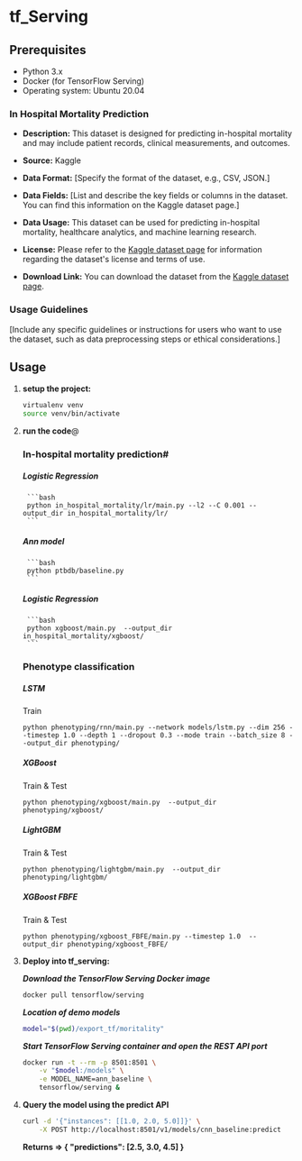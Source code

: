 # tf_Serving


## Prerequisites

- Python 3.x
- Docker (for TensorFlow Serving)
- Operating system: Ubuntu 20.04

### In Hospital Mortality Prediction

- **Description:** This dataset is designed for predicting in-hospital mortality and may include patient records, clinical measurements, and outcomes.

- **Source:** Kaggle

- **Data Format:** [Specify the format of the dataset, e.g., CSV, JSON.]

- **Data Fields:** [List and describe the key fields or columns in the dataset. You can find this information on the Kaggle dataset page.]

- **Data Usage:** This dataset can be used for predicting in-hospital mortality, healthcare analytics, and machine learning research.

- **License:** Please refer to the [Kaggle dataset page](https://www.kaggle.com/datasets/saurabhshahane/in-hospital-mortality-prediction) for information regarding the dataset's license and terms of use.

- **Download Link:** You can download the dataset from the [Kaggle dataset page](https://www.kaggle.com/datasets/saurabhshahane/in-hospital-mortality-prediction).

### Usage Guidelines

[Include any specific guidelines or instructions for users who want to use the dataset, such as data preprocessing steps or ethical considerations.]


## Usage

1. **setup the project:**
   ```bash
   virtualenv venv
   source venv/bin/activate
   ```
2. **run the code**@
    ### In-hospital mortality prediction#
    ##### Logistic Regression
        ```bash
        python in_hospital_mortality/lr/main.py --l2 --C 0.001 --output_dir in_hospital_mortality/lr/  
        ```
    ##### Ann model
        ```bash
        python ptbdb/baseline.py
        ```
    ##### Logistic Regression
        ```bash
        python xgboost/main.py  --output_dir in_hospital_mortality/xgboost/
        ```
    ### Phenotype classification

    ##### LSTM
    Train

    ```
    python phenotyping/rnn/main.py --network models/lstm.py --dim 256 --timestep 1.0 --depth 1 --dropout 0.3 --mode train --batch_size 8 --output_dir phenotyping/
    ```

    ##### XGBoost
    Train & Test
    ```
    python phenotyping/xgboost/main.py  --output_dir phenotyping/xgboost/
    ```

    ##### LightGBM
    Train & Test
    ```
    python phenotyping/lightgbm/main.py  --output_dir phenotyping/lightgbm/
    ```

    ##### XGBoost FBFE
    Train & Test
    ```
    python phenotyping/xgboost_FBFE/main.py --timestep 1.0  --output_dir phenotyping/xgboost_FBFE/
    ```


3. **Deploy into tf_serving:**
    
    ***Download the TensorFlow Serving Docker image***
    ```bash
    docker pull tensorflow/serving
    ```
    ***Location of demo models***
    ```bash
    model="$(pwd)/export_tf/moritality"
    ``````
    ***Start TensorFlow Serving container and open the REST API port***
    ```bash
    docker run -t --rm -p 8501:8501 \
        -v "$model:/models" \
        -e MODEL_NAME=ann_baseline \
        tensorflow/serving &
    ```
4. **Query the model using the predict API**
    ```bash
    curl -d '{"instances": [[1.0, 2.0, 5.0]]}' \
        -X POST http://localhost:8501/v1/models/cnn_baseline:predict
    ```
    **Returns => { "predictions": [2.5, 3.0, 4.5] }**








